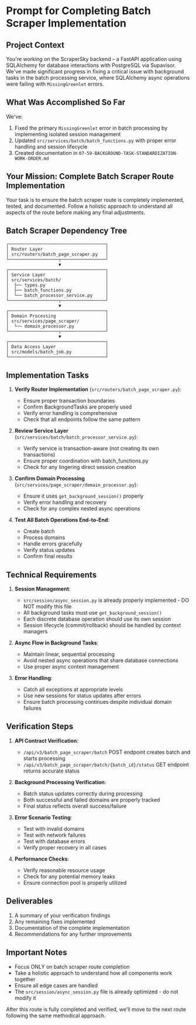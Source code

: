 # Prompt for Completing Batch Scraper Implementation

## Project Context

You're working on the ScraperSky backend – a FastAPI application using SQLAlchemy for database interactions with PostgreSQL via Supavisor. We've made significant progress in fixing a critical issue with background tasks in the batch processing service, where SQLAlchemy async operations were failing with `MissingGreenlet` errors.

## What Was Accomplished So Far

We've:

1. Fixed the primary `MissingGreenlet` error in batch processing by implementing isolated session management
2. Updated `src/services/batch/batch_functions.py` with proper error handling and session lifecycle
3. Created documentation in `07-59-BACKGROUND-TASK-STANDARDIZATION-WORK-ORDER.md`

## Your Mission: Complete Batch Scraper Route Implementation

Your task is to ensure the batch scraper route is completely implemented, tested, and documented. Follow a holistic approach to understand all aspects of the route before making any final adjustments.

## Batch Scraper Dependency Tree

```
┌─────────────────────────────────────┐
│ Router Layer                        │
│ src/routers/batch_page_scraper.py   │
└───────────────────┬─────────────────┘
                    ▼
┌─────────────────────────────────────┐
│ Service Layer                       │
│ src/services/batch/                 │
│  ├── types.py                       │
│  ├── batch_functions.py             │
│  └── batch_processor_service.py     │
└───────────────────┬─────────────────┘
                    ▼
┌─────────────────────────────────────┐
│ Domain Processing                   │
│ src/services/page_scraper/          │
│  └── domain_processor.py            │
└───────────────────┬─────────────────┘
                    ▼
┌─────────────────────────────────────┐
│ Data Access Layer                   │
│ src/models/batch_job.py             │
└─────────────────────────────────────┘
```

## Implementation Tasks

1. **Verify Router Implementation** (`src/routers/batch_page_scraper.py`):

   - Ensure proper transaction boundaries
   - Confirm BackgroundTasks are properly used
   - Verify error handling is comprehensive
   - Check that all endpoints follow the same pattern

2. **Review Service Layer** (`src/services/batch/batch_processor_service.py`):

   - Verify service is transaction-aware (not creating its own transactions)
   - Ensure proper coordination with batch_functions.py
   - Check for any lingering direct session creation

3. **Confirm Domain Processing** (`src/services/page_scraper/domain_processor.py`):

   - Ensure it uses `get_background_session()` properly
   - Verify error handling and recovery
   - Check for any complex nested async operations

4. **Test All Batch Operations End-to-End**:
   - Create batch
   - Process domains
   - Handle errors gracefully
   - Verify status updates
   - Confirm final results

## Technical Requirements

1. **Session Management**:

   - `src/session/async_session.py` is already properly implemented - DO NOT modify this file
   - All background tasks must use `get_background_session()`
   - Each discrete database operation should use its own session
   - Session lifecycle (commit/rollback) should be handled by context managers

2. **Async Flow in Background Tasks**:

   - Maintain linear, sequential processing
   - Avoid nested async operations that share database connections
   - Use proper async context management

3. **Error Handling**:
   - Catch all exceptions at appropriate levels
   - Use new sessions for status updates after errors
   - Ensure batch processing continues despite individual domain failures

## Verification Steps

1. **API Contract Verification**:

   - `/api/v3/batch_page_scraper/batch` POST endpoint creates batch and starts processing
   - `/api/v3/batch_page_scraper/batch/{batch_id}/status` GET endpoint returns accurate status

2. **Background Processing Verification**:

   - Batch status updates correctly during processing
   - Both successful and failed domains are properly tracked
   - Final status reflects overall success/failure

3. **Error Scenario Testing**:

   - Test with invalid domains
   - Test with network failures
   - Test with database errors
   - Verify proper recovery in all cases

4. **Performance Checks**:
   - Verify reasonable resource usage
   - Check for any potential memory leaks
   - Ensure connection pool is properly utilized

## Deliverables

1. A summary of your verification findings
2. Any remaining fixes implemented
3. Documentation of the complete implementation
4. Recommendations for any further improvements

## Important Notes

- Focus ONLY on batch scraper route completion
- Take a holistic approach to understand how all components work together
- Ensure all edge cases are handled
- The `src/session/async_session.py` file is already optimized - do not modify it

After this route is fully completed and verified, we'll move to the next route following the same methodical approach.

